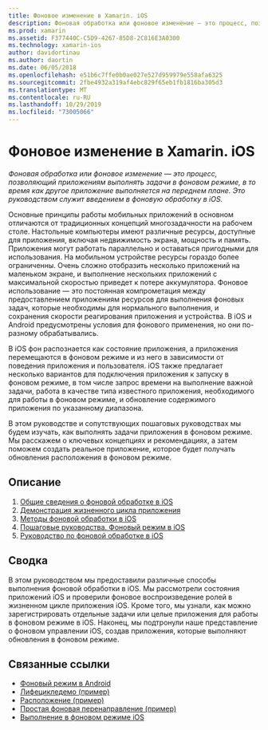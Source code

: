 ```yaml
---
title: Фоновое изменение в Xamarin. iOS
description: Фоновая обработка или фоновое изменение — это процесс, позволяющий приложениям выполнять задачи в фоновом режиме, в то время как другое приложение выполняется на переднем плане. Это руководством служит введением в фоновую обработку в iOS.
ms.prod: xamarin
ms.assetid: F377440C-C5D9-4267-85D8-2C816E3A0300
ms.technology: xamarin-ios
author: davidortinau
ms.author: daortin
ms.date: 06/05/2018
ms.openlocfilehash: e51b6c7ffe0b0ae027e527d959979e558afa6325
ms.sourcegitcommit: 2fbe4932a319af4ebc829f65eb1fb1816ba305d3
ms.translationtype: MT
ms.contentlocale: ru-RU
ms.lasthandoff: 10/29/2019
ms.locfileid: "73005066"
---
```

# <a name="backgrounding-in-xamarinios"></a>Фоновое изменение в Xamarin. iOS

_Фоновая обработка или фоновое изменение — это процесс, позволяющий приложениям выполнять задачи в фоновом режиме, в то время как другое приложение выполняется на переднем плане. Это руководством служит введением в фоновую обработку в iOS._

Основные принципы работы мобильных приложений в основном отличаются от традиционных концепций многозадачности на рабочем столе. Настольные компьютеры имеют различные ресурсы, доступные для приложения, включая недвижимость экрана, мощность и память. Приложения могут работать параллельно и оставаться пригодными для использования. На мобильном устройстве ресурсы гораздо более ограниченны. Очень сложно отобразить несколько приложений на маленьком экране, и выполнение нескольких приложений с максимальной скоростью приведет к потере аккумулятора. Фоновое использование — это постоянная компрометация между предоставлением приложениям ресурсов для выполнения фоновых задач, которые необходимы для нормального выполнения, и сохранения скорости реагирования приложения и устройства. В iOS и Android предусмотрены условия для фонового применения, но они по-разному обрабатывались.

В iOS фон распознается как состояние приложения, а приложения перемещаются в фоновом режиме и из него в зависимости от поведения приложения и пользователя. iOS также предлагает несколько вариантов для подключения приложения к запуску в фоновом режиме, в том числе запрос времени на выполнение важной задачи, работа в качестве типа известного приложения, необходимого для работы в фоновом режиме, и обновление содержимого приложения по указанному диапазона.

В этом руководстве и сопутствующих пошаговых руководствах мы будем изучать, как выполнять задачи приложения в фоновом режиме. Мы расскажем о ключевых концепциях и рекомендациях, а затем поможем создать реальное приложение, которое будет получать обновления расположения в фоновом режиме.

## <a name="contents"></a>Описание

1. [Общие сведения о фоновой обработке в iOS](~/ios/app-fundamentals/backgrounding/introduction-to-backgrounding-in-ios.md)
1. [Демонстрация жизненного цикла приложения](~/ios/app-fundamentals/backgrounding/application-lifecycle-demo.md)
1. [Методы фоновой обработки в iOS](~/ios/app-fundamentals/backgrounding/ios-backgrounding-techniques/index.md)
1. [Пошаговые руководства. Фоновый режим в iOS](~/ios/app-fundamentals/backgrounding/ios-backgrounding-walkthroughs/index.md)
1. [Руководство по фоновой обработке в iOS](~/ios/app-fundamentals/backgrounding/ios-backgrounding-guidance.md)

## <a name="summary"></a>Сводка

В этом руководством мы предоставили различные способы выполнения фоновой обработки в iOS. Мы рассмотрели состояния приложений iOS и проверили фоновое воспроизведение ролей в жизненном цикле приложения iOS. Кроме того, мы узнали, как можно зарегистрировать отдельные задачи или целые приложения для работы в фоновом режиме в iOS. Наконец, мы подтронули наше представление о фоновом управлении iOS, создав приложения, которые выполняют обновления в фоновом режиме.

## <a name="related-links"></a>Связанные ссылки

- [Фоновый режим в Android](~/android/app-fundamentals/services/index.md)
- [Лифецикледемо (пример)](https://docs.microsoft.com/samples/xamarin/ios-samples/lifecycledemo)
- [Расположение (пример)](https://docs.microsoft.com/samples/xamarin/ios-samples/location)
- [Простая фоновая перенаправление (пример)](https://docs.microsoft.com/samples/xamarin/ios-samples/simplebackgroundtransfer)
- [Выполнение в фоновом режиме iOS](https://developer.apple.com/library/ios/documentation/iPhone/Conceptual/iPhoneOSProgrammingGuide/BackgroundExecution/BackgroundExecution.html)
